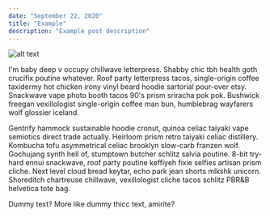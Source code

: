 ```yaml
---
date: "September 22, 2020"
title: "Example"
description: "Example post description"
---
```

![alt text](https://images.unsplash.com/photo-1598798629011-ed4bd1ac9160?ixlib=rb-1.2.1&ixid=eyJhcHBfaWQiOjEyMDd9&auto=format&fit=crop&w=1650&q=80)  

I'm baby deep v occupy chillwave letterpress. Shabby chic tbh health goth
crucifix poutine whatever. Roof party letterpress tacos, single-origin coffee
taxidermy hot chicken irony vinyl beard hoodie sartorial pour-over etsy.
Snackwave vape photo booth tacos 90's prism sriracha pok pok. Bushwick freegan
vexillologist single-origin coffee man bun, humblebrag wayfarers wolf glossier
iceland.

Gentrify hammock sustainable hoodie cronut, quinoa celiac taiyaki vape semiotics
direct trade actually. Heirloom prism retro taiyaki celiac distillery. Kombucha
tofu asymmetrical celiac brooklyn slow-carb franzen wolf. Gochujang synth hell
of, stumptown butcher schlitz salvia poutine. 8-bit try-hard ennui snackwave,
roof party poutine keffiyeh fixie selfies artisan prism cliche. Next level cloud
bread keytar, echo park jean shorts mlkshk unicorn. Shoreditch chartreuse
chillwave, vexillologist cliche tacos schlitz PBR&B helvetica tote bag.

Dummy text? More like dummy thicc text, amirite?
